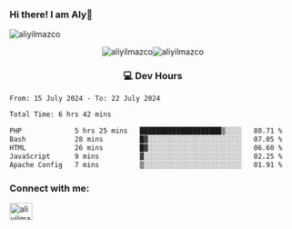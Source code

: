 ### Hi there! I am Aly👋

<p align="left"> <img src="https://komarev.com/ghpvc/?username=aliyilmazco&label=Profile%20views&color=0e75b6&style=flat" alt="aliyilmazco" /> </p>
<p align="center"><img align="center" src="https://github-readme-stats.vercel.app/api?username=aliyilmazco&show_icons=true&locale=en" alt="aliyilmazco" /><img align="center" src="https://github-readme-streak-stats.herokuapp.com/?user=aliyilmazco&" alt="aliyilmazco" /></p>

<h3 align="center">💻 Dev Hours</h3>

<!--START_SECTION:waka-->

```txt
From: 15 July 2024 - To: 22 July 2024

Total Time: 6 hrs 42 mins

PHP             5 hrs 25 mins   ████████████████████▒░░░░   80.71 %
Bash            28 mins         █▓░░░░░░░░░░░░░░░░░░░░░░░   07.05 %
HTML            26 mins         █▓░░░░░░░░░░░░░░░░░░░░░░░   06.60 %
JavaScript      9 mins          ▓░░░░░░░░░░░░░░░░░░░░░░░░   02.25 %
Apache Config   7 mins          ▒░░░░░░░░░░░░░░░░░░░░░░░░   01.91 %
```

<!--END_SECTION:waka-->

<h3 align="left">Connect with me:</h3>
<p align="left">
<a href="https://linkedin.com/in/aliyilmazco" target="blank"><img align="center" src="https://raw.githubusercontent.com/rahuldkjain/github-profile-readme-generator/master/src/images/icons/Social/linked-in-alt.svg" alt="aliyilmazco" height="30" width="40" /></a>
</p>
